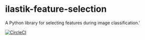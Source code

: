 # ilastik-feature-selection

A Python library for selecting features during image classification.'

[![CircleCI](https://circleci.com/gh/ilastik/ilastik-feature-selection.svg?style=svg)](https://circleci.com/gh/ilastik/ilastik-feature-selection)
